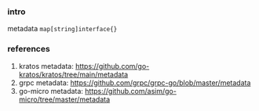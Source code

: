### intro
metadata `map[string]interface{}`

### references
1. kratos metadata: https://github.com/go-kratos/kratos/tree/main/metadata
2. grpc metadata: https://github.com/grpc/grpc-go/blob/master/metadata
3. go-micro metadata: https://github.com/asim/go-micro/tree/master/metadata
